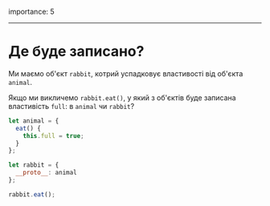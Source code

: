 importance: 5

---

# Де буде записано?

Ми маємо об'єкт `rabbit`, котрий успадковує властивості від об'єкта `animal`.

Якщо ми викличемо `rabbit.eat()`, у який з об'єктів буде записана властивість `full`: в `animal` чи `rabbit`?

```js
let animal = {
  eat() {
    this.full = true;
  }
};

let rabbit = {
  __proto__: animal
};

rabbit.eat();
```
